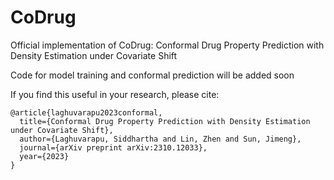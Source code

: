 # CoDrug
Official implementation of CoDrug: Conformal Drug Property Prediction with Density Estimation under Covariate Shift

Code for model training and conformal prediction will be added soon

If you find this useful in your research, please cite: 

```
@article{laghuvarapu2023conformal,
  title={Conformal Drug Property Prediction with Density Estimation under Covariate Shift},
  author={Laghuvarapu, Siddhartha and Lin, Zhen and Sun, Jimeng},
  journal={arXiv preprint arXiv:2310.12033},
  year={2023}
}
```
